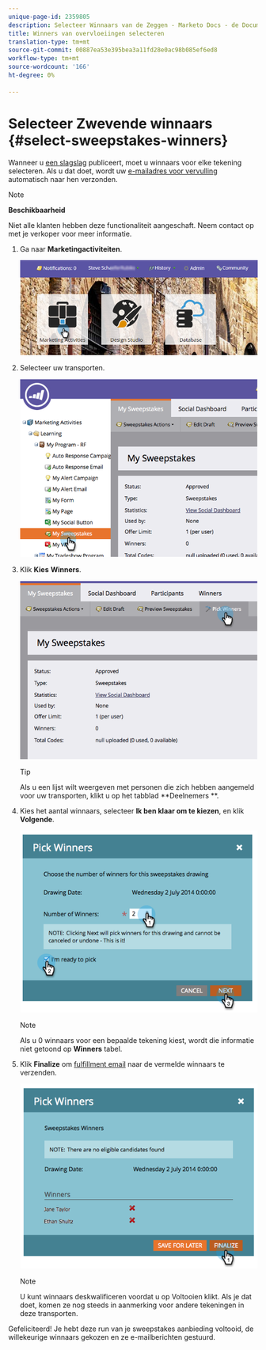 ```yaml
---
unique-page-id: 2359805
description: Selecteer Winnaars van de Zeggen - Marketo Docs - de Documentatie van het Product
title: Winners van overvloeiingen selecteren
translation-type: tm+mt
source-git-commit: 00887ea53e395bea3a11fd28e0ac98b085ef6ed8
workflow-type: tm+mt
source-wordcount: '166'
ht-degree: 0%

---
```



# Selecteer Zwevende winnaars {#select-sweepstakes-winners}

Wanneer u [een slagslag](publish-a-sweepstakes.md) publiceert, moet u winnaars voor elke tekening selecteren. Als u dat doet, wordt uw [e-mailadres voor vervulling](../../../../product-docs/demand-generation/social/social-functions/use-emails-in-social-promotions.md) automatisch naar hen verzonden.

>[!NOTE]
>
>**Beschikbaarheid**
>
>Niet alle klanten hebben deze functionaliteit aangeschaft. Neem contact op met je verkoper voor meer informatie.

1. Ga naar **Marketingactiviteiten**.

   ![](assets/login-marketing-activities.png)

1. Selecteer uw transporten.

   ![](assets/image2014-9-25-17-3a47-3a37.png)

1. Klik **Kies** **Winners**.

   ![](assets/image2014-9-25-17-3a47-3a49.png)

   >[!TIP]
   >
   >Als u een lijst wilt weergeven met personen die zich hebben aangemeld voor uw transporten, klikt u op het tabblad **Deelnemers **.

1. Kies het aantal winnaars, selecteer **Ik ben klaar om te kiezen**, en klik **Volgende**.

   ![](assets/image2014-9-25-17-3a49-3a2.png)

   >[!NOTE]
   >
   >Als u 0 winnaars voor een bepaalde tekening kiest, wordt die informatie niet getoond op **Winners** tabel.

1. Klik **Finalize** om [fulfillment email](https://community.marketo.com/MarketoArticle?id=kA050000000L8A6) naar de vermelde winnaars te verzenden.

   ![](assets/image2014-9-25-17-3a49-3a48.png)

   >[!NOTE]
   >
   >U kunt winnaars deskwalificeren voordat u op Voltooien klikt. Als je dat doet, komen ze nog steeds in aanmerking voor andere tekeningen in deze transporten.

Gefeliciteerd! Je hebt deze run van je sweepstakes aanbieding voltooid, de willekeurige winnaars gekozen en ze e-mailberichten gestuurd.